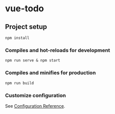 # vue-todo

## Project setup
```
npm install
```

### Compiles and hot-reloads for development
```
npm run serve & npm start 
```

### Compiles and minifies for production
```
npm run build
```

### Customize configuration
See [Configuration Reference](https://cli.vuejs.org/config/).
